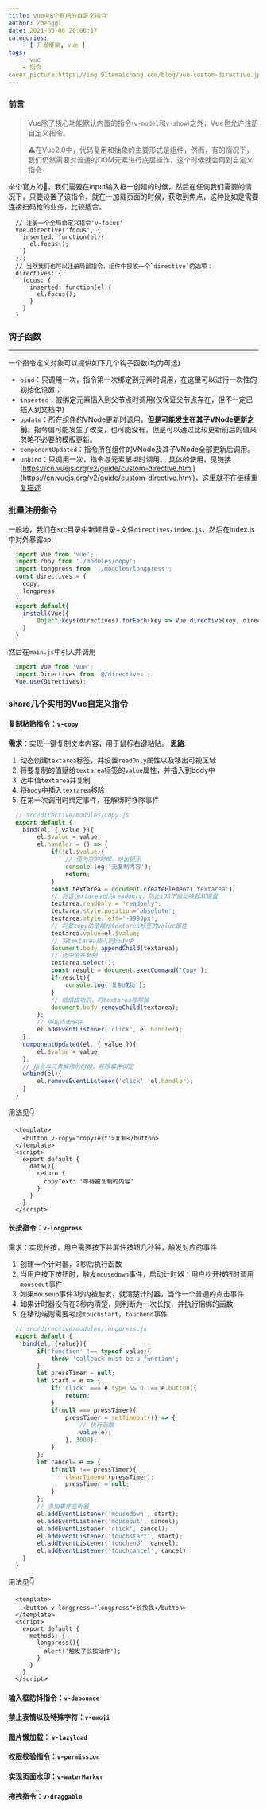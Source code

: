 ```yaml
---
title: vue中8个有用的自定义指令
author: Zhenggl
date: 2021-05-06 20:06:17
categories:
    - [ 开发框架, vue ]
tags:
    - vue
    - 指令
cover_picture:https://img.91temaichang.com/blog/vue-custom-directive.jpeg
---
```


### 前言
> Vue除了核心功能默认内置的指令(`v-model`和`v-show`)之外，Vue也允许注册自定义指令。
>
> ⚠️在Vue2.0中，代码复用和抽象的主要形式是组件，然而，有的情况下，我们仍然需要对普通的DOM元素进行底层操作，这个时候就会用到自定义指令

举个官方的🌰，我们需要在input输入框一创建的时候，然后在任何我们需要的情况下，只要设置了该指令，就在一加载页面的时候，获取到焦点，这种比如是需要连接扫码枪的业务，比较适合。
```vue
  // 注册一个全局自定义指令'v-focus'
  Vue.directive('focus', {
    inserted: function(el){
      el.focus();
    }
  });
  // 当然我们也可以注册局部指令，组件中接收一个`directive`的选项：
  directives: {
    focus: {
      inserted: function(el){
        el.focus();
      }
    }
  }
```
### 钩子函数
---
一个指令定义对象可以提供如下几个钩子函数(均为可选)：
+ `bind`：只调用一次，指令第一次绑定到元素时调用，在这里可以进行一次性的初始化设置；
+ `inserted`：被绑定元素插入到父节点时调用(仅保证父节点存在，但不一定已插入到文档中)
+ `update`：所在组件的VNode更新时调用，**但是可能发生在其子VNode更新之前**。指令值可能发生了改变，也可能没有，但是可以通过比较更新前后的值来忽略不必要的模版更新。
+ `componentUpdated`：指令所在组件的VNode及其子VNode全部更新后调用。
+ `unbind`：只调用一次，指令与元素解绑时调用。
具体的使用，见链接[https://cn.vuejs.org/v2/guide/custom-directive.html](https://cn.vuejs.org/v2/guide/custom-directive.html)，这里就不在继续重复描述

### 批量注册指令
一般地，我们在src目录中新建目录+文件`directives/index.js`，然后在index.js中对外暴露api
```javascript
  import Vue from 'vue';
  import copy from './modules/copy';
  import longpress from './modules/longpress';
  const directives = {
  	copy,
  	longpress
  };
  export default{
  	install(Vue){
  		Object.keys(directives).forEach(key => Vue.directive(key, directives[key]))
  	}
  }
```
然后在`main.js`中引入并调用
```javascript
  import Vue from 'vue';
  import Directives from '@/directives';
  Vue.use(Directives);
```

### share几个实用的Vue自定义指令
#### 复制粘贴指令：`v-copy`
**需求**：实现一键复制文本内容，用于鼠标右键粘贴。
**思路**:
1. 动态创建`textarea`标签，并设置`readOnly`属性以及移出可视区域
2. 将要复制的值赋给`textarea`标签的`value`属性，并插入到body中
3. 选中值`textarea`并复制
4. 将`body`中插入`textarea`移除
5. 在第一次调用时绑定事件，在解绑时移除事件
```javascript
  // src/directive/modules/copy.js
  export default {
	bind(el, { value }){
		el.$value = value;
		el.handler = () => {
			if(!el.$value){
				// 值为空的时候，给出提示
				console.log('无复制内容');
				return;
			}
			const textarea = document.createElement('textarea');
			// 将该textarea设为readonly，防止iOS下自动唤起软键盘
			textarea.readOnly = 'readonly';
			textarea.style.position='absolute';
			textarea.style.left='-9999px';
			// 将要copy的值赋给textarea标签的value属性
			textarea.value=el.$value;
			// 将textarea插入到body中
			document.body.appendChild(textarea);
			// 选中值并复制
			textarea.select();
			const result = document.execCommand('Copy');
			if(result){
				console.log('复制成功');
			}
			// 赋值成功后，将textarea移除掉
			document.body.removeChild(textarea);
		};
		// 绑定点击事件
		el.addEventListener('click', el.handler);
	},
	componentUpdated(el, { value }){
		el.$value = value;
	},
	// 指令与元素解绑的时候，移除事件绑定
	unbind(el){
		el.removeEventListener('click', el.handler);
	}
  }
```
用法见👇
```vue
  <template>
    <button v-copy="copyText">复制</button>
  </template>
  <script>
    export default {
      data(){
        return {
          copyText: '等待被复制的内容'
        }
      }
    }
  </script>
```
#### 长按指令：`v-longpress`
需求：实现长按，用户需要按下并屏住按钮几秒钟，触发对应的事件
1. 创建一个计时器，3秒后执行函数
2. 当用户按下按钮时，触发`mousedown`事件，启动计时器；用户松开按钮时调用`mouseout`事件
3. 如果`mouseup`事件3秒内被触发，就清楚计时器，当作一个普通的点击事件
4. 如果计时器没有在3秒内清楚，则判断为一次长按，并执行捆绑的函数
5. 在移动端则需要考虑`touchstart`，`touchend`事件
```javascript
  // src/directive/modules/longpress.js
  export default {
	bind(el, {value}){
		if('function' !== typeof value){
			throw 'callback must be a function';
		}
		let pressTimer = null;
		let start = e => {
			if('click' === e.type && 0 !== e.button){
				return;
			}
			if(null === pressTimer){
				pressTimer = setTimeout(() => {
					// 执行函数
					value(e);
				}, 3000);
			}
		};
		let cancel= e => {
			if(null !== pressTimer){
				clearTimeout(pressTimer);
				pressTimer = null;
			}
		};
		// 添加事件监听器
		el.addEventListener('mousedown', start);
		el.addEventListener('mouseout', cancel);
		el.addEventListener('click', cancel);
		el.addEventListener('touchstart', start);
		el.addEventListener('touchend', cancel);
		el.addEventListener('touchcancel', cancel);
	}
  }
```
用法见👇
```vue
  <template>
    <button v-longpress="longpress">长按我</button>
  </template>
  <script>
    export default {
      methods: {
        longpress(){
          alert('触发了长按动作');
        }
      }
    }
  </script>
```
#### 输入框防抖指令：`v-debounce`

#### 禁止表情以及特殊字符：`v-emoji`
#### 图片懒加载： `v-lazyload`
#### 权限校验指令：`v-permission`
#### 实现页面水印：`v-waterMarker`
#### 拖拽指令：`v-draggable`
